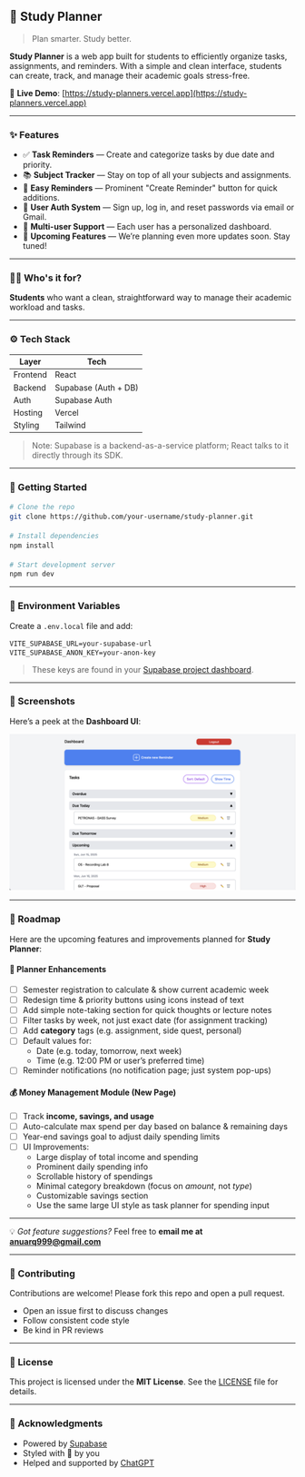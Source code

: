## 📝 Study Planner

> Plan smarter. Study better.

**Study Planner** is a web app built for students to efficiently organize tasks, assignments, and reminders. With a simple and clean interface, students can create, track, and manage their academic goals stress-free.

🔗 **Live Demo**: [https://study-planners.vercel.app](https://study-planners.vercel.app)

---

### ✨ Features

* ✅ **Task Reminders** — Create and categorize tasks by due date and priority.
* 📚 **Subject Tracker** — Stay on top of all your subjects and assignments.
* 🧠 **Easy Reminders** — Prominent "Create Reminder" button for quick additions.
* 👥 **User Auth System** — Sign up, log in, and reset passwords via email or Gmail.
* 🔐 **Multi-user Support** — Each user has a personalized dashboard.
* 🧪 **Upcoming Features** — We’re planning even more updates soon. Stay tuned!

---

### 🧑‍🎓 Who's it for?

**Students** who want a clean, straightforward way to manage their academic workload and tasks.

---

### ⚙️ Tech Stack

| Layer    | Tech                                |
| -------- | ----------------------------------- |
| Frontend | React                               |
| Backend  | Supabase (Auth + DB)                |
| Auth     | Supabase Auth                       |
| Hosting  | Vercel                              |
| Styling  | Tailwind                            |

> Note: Supabase is a backend-as-a-service platform; React talks to it directly through its SDK.

---

### 🚀 Getting Started

```bash
# Clone the repo
git clone https://github.com/your-username/study-planner.git

# Install dependencies
npm install

# Start development server
npm run dev
```

---

### 🔐 Environment Variables

Create a `.env.local` file and add:

```
VITE_SUPABASE_URL=your-supabase-url
VITE_SUPABASE_ANON_KEY=your-anon-key
```

> These keys are found in your [Supabase project dashboard](https://supabase.com/).

---

### 📸 Screenshots

Here’s a peek at the **Dashboard UI**:

![Study Planner Screenshot](./public/dashboard.png) <!-- You can replace this with the actual image path or hosted URL -->

---

### 📌 Roadmap

Here are the upcoming features and improvements planned for **Study Planner**:

#### 📆 Planner Enhancements

* [ ] Semester registration to calculate & show current academic week
* [ ] Redesign time & priority buttons using icons instead of text
* [ ] Add simple note-taking section for quick thoughts or lecture notes
* [ ] Filter tasks by week, not just exact date (for assignment tracking)
* [ ] Add **category** tags (e.g. assignment, side quest, personal)
* [ ] Default values for:
  * Date (e.g. today, tomorrow, next week)
  * Time (e.g. 12:00 PM or user’s preferred time)
* [ ] Reminder notifications (no notification page; just system pop-ups)

#### 💰 Money Management Module (New Page)

* [ ] Track **income, savings, and usage**
* [ ] Auto-calculate max spend per day based on balance & remaining days
* [ ] Year-end savings goal to adjust daily spending limits
* [ ] UI Improvements:
  * Large display of total income and spending
  * Prominent daily spending info
  * Scrollable history of spendings
  * Minimal category breakdown (focus on *amount*, not *type*)
  * Customizable savings section
  * Use the same large UI style as task planner for spending input

---

💡 *Got feature suggestions?*
Feel free to **email me at [anuarq999@gmail.com](mailto:anuarq999@gmail.com)**

---

### 🤝 Contributing

Contributions are welcome! Please fork this repo and open a pull request.

* Open an issue first to discuss changes
* Follow consistent code style
* Be kind in PR reviews

---

### 📜 License

This project is licensed under the **MIT License**.
See the [LICENSE](./LICENSE) file for details.

---

### 🙏 Acknowledgments

* Powered by [Supabase](https://supabase.com/)
* Styled with 💖 by you
* Helped and supported by [ChatGPT](https://openai.com/chatgpt)
